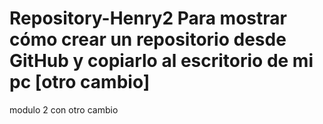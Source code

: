 # Repository-Henry2 Para mostrar cómo crear un repositorio desde GitHub y copiarlo al escritorio de mi pc [otro cambio]
modulo 2 con otro cambio
